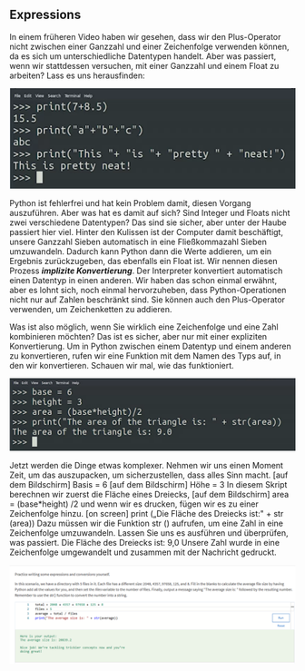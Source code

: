 ## Expressions  


In einem früheren Video haben wir gesehen, dass wir den Plus-Operator nicht zwischen einer Ganzzahl und einer Zeichenfolge verwenden können, da es sich um unterschiedliche Datentypen handelt. Aber was passiert, wenn wir stattdessen versuchen, mit einer Ganzzahl und einem Float zu arbeiten? Lass es uns herausfinden: 

![vars_6](images/vars_6.png)

 Python ist fehlerfrei und hat kein Problem damit, diesen Vorgang auszuführen. Aber was hat es damit auf sich? Sind Integer und Floats nicht zwei verschiedene Datentypen? Das sind sie sicher, aber unter der Haube passiert hier viel. Hinter den Kulissen ist der Computer damit beschäftigt, unsere Ganzzahl Sieben automatisch in eine Fließkommazahl Sieben umzuwandeln. Dadurch kann Python dann die Werte addieren, um ein Ergebnis zurückzugeben, das ebenfalls ein Float ist. Wir nennen diesen Prozess ***implizite Konvertierung***. Der Interpreter konvertiert automatisch einen Datentyp in einen anderen. Wir haben das schon einmal erwähnt, aber es lohnt sich, noch einmal hervorzuheben, dass Python-Operationen nicht nur auf Zahlen beschränkt sind. Sie können auch den Plus-Operator verwenden, um Zeichenketten zu addieren. 
 
 Was ist also möglich, wenn Sie wirklich eine Zeichenfolge und eine Zahl kombinieren möchten? Das ist es sicher, aber nur mit einer expliziten Konvertierung. Um in Python zwischen einem Datentyp und einem anderen zu konvertieren, rufen wir eine Funktion mit dem Namen des Typs auf, in den wir konvertieren. Schauen wir mal, wie das funktioniert.    
 
 ![vars_7](images/vars_7.png)
 
 Jetzt werden die Dinge etwas komplexer. Nehmen wir uns einen Moment Zeit, um das auszupacken, um sicherzustellen, dass alles Sinn macht. [auf dem Bildschirm] Basis = 6 [auf dem Bildschirm] Höhe = 3 In diesem Skript berechnen wir zuerst die Fläche eines Dreiecks, [auf dem Bildschirm] area = (base*height) /2 und wenn wir es drucken, fügen wir es zu einer Zeichenfolge hinzu. [on screen] print („Die Fläche des Dreiecks ist:" + str (area)) Dazu müssen wir die Funktion str () aufrufen, um eine Zahl in eine Zeichenfolge umzuwandeln. Lassen Sie uns es ausführen und überprüfen, was passiert.  Die Fläche des Dreiecks ist: 9,0 Unsere Zahl wurde in eine Zeichenfolge umgewandelt und zusammen mit der Nachricht gedruckt. 


![vars_8](images/vars_8.png) 
